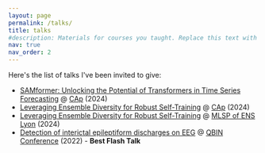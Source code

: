 ```yaml
---
layout: page
permalink: /talks/
title: talks
#description: Materials for courses you taught. Replace this text with your description.
nav: true
nav_order: 2
---
```


Here's the list of talks I've been invited to give:
- <a href="https://arxiv.org/pdf/2402.10198"> SAMformer: Unlocking the Potential of Transformers in Time Series Forecasting</a> @ <a href="https://caprfiap2024.sciencesconf.org/">CAp</a> (2024)
- <a href="https://proceedings.mlr.press/v238/odonnat24a/odonnat24a.pdf"> Leveraging Ensemble Diversity for Robust Self-Training</a> @ <a href="https://caprfiap2024.sciencesconf.org/">CAp</a> (2024)
- <a href="https://proceedings.mlr.press/v238/odonnat24a/odonnat24a.pdf"> Leveraging Ensemble Diversity for Robust Self-Training</a> @ <a href="https://www.ens-lyon.fr/PHYSIQUE/seminars/machine-learning-and-signal-processing">MLSP of ENS Lyon</a> (2024)
- <a href="https://event.fourwaves.com/qbinscientificday2022/abstracts/ad70d0ce-32ea-4a71-9e45-6ec34d772363"> Detection of interictal epileptiform discharges on EEG</a> @ <a href="https://event.fourwaves.com/qbinscientificday2022/pages">QBIN Conference</a> (2022) - <b> Best Flash Talk </b>
